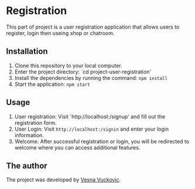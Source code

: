 # Registration

This part of project is a user registration application that allows users to register, login then useing shop or chatroom.

## Installation
1. Clone this repository to your local computer.
2. Enter the project directory: `cd project-user-registration'
3. Install the dependencies by running the command: `npm install`
4. Start the application: `npm start`

## Usage
1. User registration: Visit `http://localhost:/signup' and fill out the registration form.
2. User Login: Visit `http://localhost:/signin` and enter your login information.
3. Welcome: After successful registration or login, you will be redirected to welcome where you can access additional features.

## The author
The project was developed by [Vesna Vuckovic](https://github.com/VesnaVuckovic).

